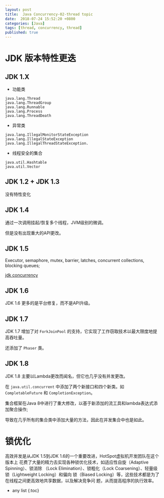 ```yaml
---
layout: post
title:  Java Concurrency-02-thread topic
date:  2018-07-24 15:52:20 +0800
categories: [Java]
tags: [thread, concurrency, thread]
published: true
---
```


# JDK 版本特性更迭

## JDK 1.X

- 功能类

```
java.lang.Thread
java.lang.ThreadGroup
java.lang.Runnable
java.lang.Process
java.lang.ThreadDeath
```

- 异常类

```
java.lang.IllegalMonitorStateException
java.lang.IllegalStateException
java.lang.IllegalThreadStateException.
```

- 线程安全的集合

```
java.util.Hashtable
java.util.Vector
```

## JDK 1.2 + JDK 1.3

没有特性变化

## JDK 1.4

通过一次调用挂起/恢复多个线程，JVM级别的微调。

但是没有出现重大的API更改。

## JDK 1.5

Executor, semaphore, mutex, barrier, latches, concurrent collections, blocking queues; 

[jdk concurrency](https://docs.oracle.com/javase/1.5.0/docs/guide/concurrency/overview.html)

## JDK 1.6

JDK 1.6 更多的是平台修复，而不是API升级。

## JDK 1.7

JDK 1.7 增加了对 `ForkJoinPool` 的支持，它实现了工作窃取技术以最大限度地提高吞吐量。

还添加了 `Phaser` 类。

## JDK 1.8

JDK 1.8 主要以Lambda更改而闻名，但它也几乎没有并发更改。

在 `java.util.concurrent` 中添加了两个新接口和四个新类。如 `CompletableFuture` 和 `CompletionException`。

集合框架在Java 8中进行了重大修改，以基于新添加的流工具和lambda表达式添加聚合操作;

导致在几乎所有的集合类中添加大量的方法，因此在并发集合中也是如此。


# 锁优化

高效并发是从JDK 1.5到JDK 1.6的一个重要改进，HotSpot虚拟机开发团队在这个版本上
花费了大量的精力去实现各种锁优化技术，如适应性自旋（Adaptive  Spinning）、锁消除
（Lock Elimination）、锁粗化（Lock Coarsening）、轻量级锁（Lightweight Locking）和偏向
锁（Biased Locking）等，这些技术都是为了在线程之间更高效地共享数据，以及解决竞争问
题，从而提高程序的执行效率。

* any list
{:toc}
